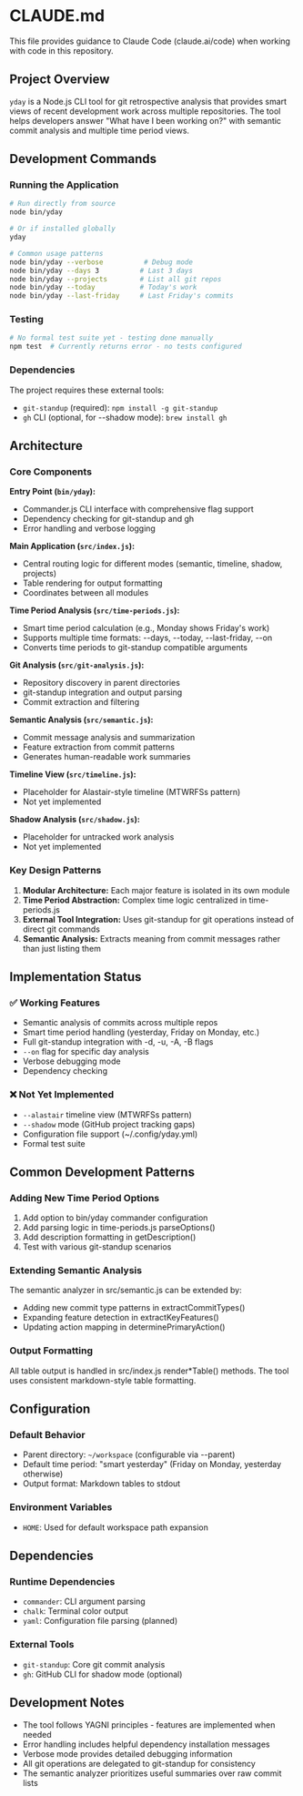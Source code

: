 # CLAUDE.md

This file provides guidance to Claude Code (claude.ai/code) when working with code in this repository.

## Project Overview

`yday` is a Node.js CLI tool for git retrospective analysis that provides smart views of recent development work across multiple repositories. The tool helps developers answer "What have I been working on?" with semantic commit analysis and multiple time period views.

## Development Commands

### Running the Application
```bash
# Run directly from source
node bin/yday

# Or if installed globally
yday

# Common usage patterns
node bin/yday --verbose          # Debug mode
node bin/yday --days 3          # Last 3 days
node bin/yday --projects        # List all git repos
node bin/yday --today           # Today's work
node bin/yday --last-friday     # Last Friday's commits
```

### Testing
```bash
# No formal test suite yet - testing done manually
npm test  # Currently returns error - no tests configured
```

### Dependencies
The project requires these external tools:
- `git-standup` (required): `npm install -g git-standup`
- `gh` CLI (optional, for --shadow mode): `brew install gh`

## Architecture

### Core Components

**Entry Point (`bin/yday`):**
- Commander.js CLI interface with comprehensive flag support
- Dependency checking for git-standup and gh
- Error handling and verbose logging

**Main Application (`src/index.js`):**
- Central routing logic for different modes (semantic, timeline, shadow, projects)
- Table rendering for output formatting
- Coordinates between all modules

**Time Period Analysis (`src/time-periods.js`):**
- Smart time period calculation (e.g., Monday shows Friday's work)
- Supports multiple time formats: --days, --today, --last-friday, --on
- Converts time periods to git-standup compatible arguments

**Git Analysis (`src/git-analysis.js`):**
- Repository discovery in parent directories
- git-standup integration and output parsing
- Commit extraction and filtering

**Semantic Analysis (`src/semantic.js`):**
- Commit message analysis and summarization
- Feature extraction from commit patterns
- Generates human-readable work summaries

**Timeline View (`src/timeline.js`):**
- Placeholder for Alastair-style timeline (MTWRFSs pattern)
- Not yet implemented

**Shadow Analysis (`src/shadow.js`):**
- Placeholder for untracked work analysis
- Not yet implemented

### Key Design Patterns

1. **Modular Architecture:** Each major feature is isolated in its own module
2. **Time Period Abstraction:** Complex time logic centralized in time-periods.js
3. **External Tool Integration:** Uses git-standup for git operations instead of direct git commands
4. **Semantic Analysis:** Extracts meaning from commit messages rather than just listing them

## Implementation Status

### ✅ Working Features
- Semantic analysis of commits across multiple repos
- Smart time period handling (yesterday, Friday on Monday, etc.)
- Full git-standup integration with -d, -u, -A, -B flags
- `--on` flag for specific day analysis
- Verbose debugging mode
- Dependency checking

### ❌ Not Yet Implemented
- `--alastair` timeline view (MTWRFSs pattern)
- `--shadow` mode (GitHub project tracking gaps)
- Configuration file support (~/.config/yday.yml)
- Formal test suite

## Common Development Patterns

### Adding New Time Period Options
1. Add option to bin/yday commander configuration
2. Add parsing logic in time-periods.js parseOptions()
3. Add description formatting in getDescription()
4. Test with various git-standup scenarios

### Extending Semantic Analysis
The semantic analyzer in src/semantic.js can be extended by:
- Adding new commit type patterns in extractCommitTypes()
- Expanding feature detection in extractKeyFeatures()
- Updating action mapping in determinePrimaryAction()

### Output Formatting
All table output is handled in src/index.js render*Table() methods. The tool uses consistent markdown-style table formatting.

## Configuration

### Default Behavior
- Parent directory: `~/workspace` (configurable via --parent)
- Default time period: "smart yesterday" (Friday on Monday, yesterday otherwise)
- Output format: Markdown tables to stdout

### Environment Variables
- `HOME`: Used for default workspace path expansion

## Dependencies

### Runtime Dependencies
- `commander`: CLI argument parsing
- `chalk`: Terminal color output
- `yaml`: Configuration file parsing (planned)

### External Tools
- `git-standup`: Core git commit analysis
- `gh`: GitHub CLI for shadow mode (optional)

## Development Notes

- The tool follows YAGNI principles - features are implemented when needed
- Error handling includes helpful dependency installation messages
- Verbose mode provides detailed debugging information
- All git operations are delegated to git-standup for consistency
- The semantic analyzer prioritizes useful summaries over raw commit lists